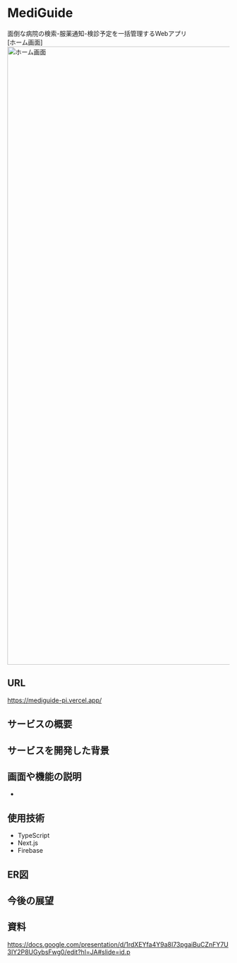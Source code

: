 # MediGuide
面倒な病院の検索-服薬通知-検診予定を一括管理するWebアプリ
<br >
[ホーム画面]
<img width="1400" alt="ホーム画面" src="https://github.com/user-attachments/assets/39d206e7-98f7-4775-b037-0f6ea826238f">

## URL
https://mediguide-pi.vercel.app/ <br >

## サービスの概要

## サービスを開発した背景

## 画面や機能の説明
- 
## 使用技術
- TypeScript
- Next.js
- Firebase

## ER図

## 今後の展望

## 資料
https://docs.google.com/presentation/d/1rdXEYfa4Y9a8I73pgaiBuCZnFY7U3IY2P8UGybsFwg0/edit?hl=JA#slide=id.p
